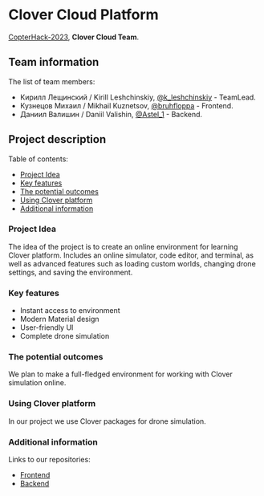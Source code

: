 # Clover Cloud Platform

[CopterHack-2023](copterhack2023.md), **Clover Cloud Team**.

## Team information

The list of team members:

* Кирилл Лещинский / Kirill Leshchinskiy, [@k_leshchinskiy](https://t.me/k_leshchinskiy) - TeamLead.
* Кузнецов Михаил / Mikhail Kuznetsov, [@bruhfloppa](https://t.me/bruhfloppa) - Frontend.
* Даниил Валишин / Daniil Valishin, [@Astel_1](https://t.me/Astel_1) - Backend.

## Project description

Table of contents:

* [Project Idea](#idea)
* [Key features](#features)
* [The potential outcomes](#outcomes)
* [Using Clover platform](#platform)
* [Additional information](#info)

### <a name='idea'></a>Project Idea

The idea of the project is to create an online environment for learning Clover platform. Includes an online simulator, code editor, and terminal, as well as advanced features such as loading custom worlds, changing drone settings, and saving the environment.

### <a name='features'></a>Key features

* Instant access to environment
* Modern Material design
* User-friendly UI
* Complete drone simulation

### <a name='outcomes'></a>The potential outcomes

We plan to make a full-fledged environment for working with Clover simulation online.

### <a name='platform'></a>Using Clover platform

In our project we use Clover packages for drone simulation.

### <a name='info'></a>Additional information

Links to our repositories:

* [Frontend](https://github.com/DevMBS/clover-cloud-platform-frontend)
* [Backend](https://github.com/Astel-d/clover-cloud-platform-backend)
